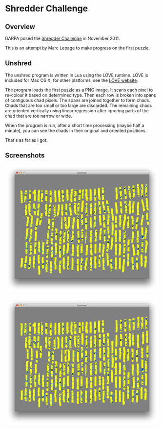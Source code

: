Shredder Challenge
==================

Overview
--------

DARPA posed the [Shredder Challenge][1] in November 2011.

[1]: http://www.shredderchallenge.com/

This is an attempt by Marc Lepage to make progress on the first puzzle.

Unshred
-------

The unshred program is written in Lua using the LÖVE runtime. LÖVE is included for Mac OS X; for other platforms, see the [LÖVE website][2].

[2]: http://www.love2d.org/

The program loads the first puzzle as a PNG image. It scans each pixel to re-colour it based on determined type. Then each row is broken into spans of contiguous chad pixels. The spans are joined together to form chads. Chads that are too small or too large are discarded. The remaining chads are oriented vertically using linear regression after ignoring parts of the chad that are too narrow or wide.

When the program is run, after a short time processing (maybe half a minute), you can see the chads in their original and oriented positions.

That's as far as I got.

Screenshots
-----------

![original](screenshots/original.png)

![oriented](screenshots/oriented.png)
